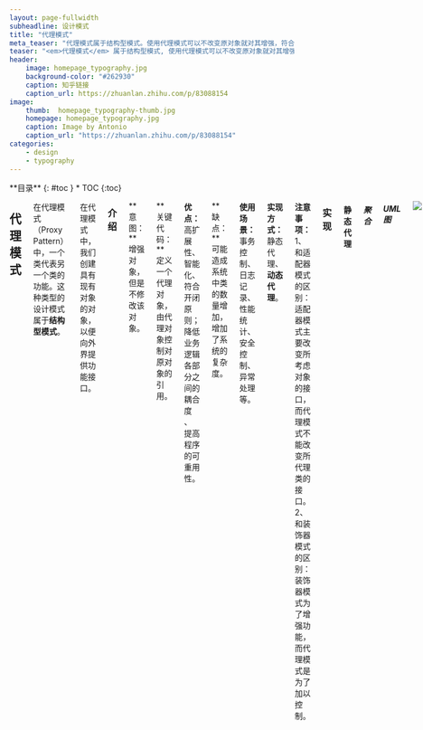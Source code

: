 ```yaml
---
layout: page-fullwidth
subheadline: 设计模式
title: "代理模式"
meta_teaser: "代理模式属于结构型模式。使用代理模式可以不改变原对象就对其增强，符合开闭原则。Spring aop的核心就是动态代理，所以学习代理模式是非常有必要的。"
teaser: "<em>代理模式</em> 属于结构型模式, 使用代理模式可以不改变原对象就对其增强，符合开闭原则。Spring aop的核心就是动态代理，所以学习代理模式是非常有必要的。"
header:
    image: homepage_typography.jpg
    background-color: "#262930"
    caption: 知乎链接
    caption_url: https://zhuanlan.zhihu.com/p/83088154
image:
    thumb:  homepage_typography-thumb.jpg
    homepage: homepage_typography.jpg
    caption: Image by Antonio
    caption_url: "https://zhuanlan.zhihu.com/p/83088154"
categories:
    - design
    - typography
---
```

<!--more-->

<div class="row">
<div class="medium-4 medium-push-8 columns" markdown="1">
<div class="panel radius" markdown="1">
**目录**
{: #toc }
*  TOC
{:toc}
</div>
</div><!-- /.medium-4.columns -->

<div class="medium-8 medium-pull-4 columns" markdown="1">

## 代理模式

在代理模式（Proxy Pattern）中，一个类代表另一个类的功能。这种类型的设计模式属于**结构型模式**。

在代理模式中，我们创建具有现有对象的对象，以便向外界提供功能接口。

### 介绍

**意图：**增强对象，但是不修改该对象。

**关键代码：**定义一个代理对象，由代理对象控制对原对象的引用。

**优点：** 高扩展性、智能化、符合开闭原则；降低业务逻辑各部分之间的耦合度 、 提高程序的可重用性。

**缺点：**可能造成系统中类的数量增加，增加了系统的复杂度。

**使用场景：** 事务控制、日志记录、性能统计、安全控制、异常处理等。

**实现方式：** 静态代理、**动态代理**。

**注意事项：** 1、和适配器模式的区别：适配器模式主要改变所考虑对象的接口，而代理模式不能改变所代理类的接口。 2、和装饰器模式的区别：装饰器模式为了增强功能，而代理模式是为了加以控制。

### 实现

#### 静态代理

##### 聚合

###### **UML图**

![](https://guanpeijia.github.io/images/blog/design/proxy/proxyuml.png)

##### **实例**

想租套房子，但是价格乱，房源难找。虽然可以自己慢慢找，但是住房中介有足够的房源，而且他们找房子这方面是专业的，所以让中介帮忙去找，自己只签合同，拿钱。

1.定义一个租房、退房的接口

```java
public interface HouseRenting {

    void renting();

    void checkedOut();
}
```

2.创建个人租房、退房的实现类

```java
public class IndividualRenting implements HouseRenting {

    @Override
    public void renting() {
        System.out.println("签合同");
        System.out.println("交租金");
        System.out.println("入住");
    }

    @Override
    public void checkedOut() {
        System.out.println("收拾个人物品");
        System.out.println("退押金");
    }
}
```

3.创建房屋中介代理类，代理租房、退房

```java
public class IntermediaryRenting implements HouseRenting {

    private HouseRenting houseRenting;

    public IntermediaryRenting(){}

    public IntermediaryRenting(HouseRenting houserenting){
        this.houseRenting = houserenting;
    }

    @Override
    public void renting() {
        System.out.println("找房源");
        System.out.println("谈合同");
        houseRenting.renting();
    }

    @Override
    public void checkedOut() {
        System.out.println("联系房东");
        System.out.println("验房");
        houseRenting.checkedOut();
        System.out.println("退房");
    }
}
```

4.测试代理

```java
public class RentingTest {

    @Test
    public void testTest(){
        HouseRenting houseRenting = new IntermediaryRenting(new IndividualRenting());
        houseRenting.renting();
    }
	//找房源
	//谈合同
	//签合同
	//交租金
	//入住
    
    @Test
    public void testCheckOut(){
        HouseRenting houseRenting = new IntermediaryRenting(new IndividualRenting());
        houseRenting.checkedOut();
    }
    //联系房东
    //验房
    //收拾个人物品
    //退押金
    //退房
}
```

##### 小结

使用聚合实现代理，代理对象和目标对象实现相同的接口，这样两个对象就拥有了所有接口方法，保证了对象内部结构一致。客户端调用的时候，不再实例化目标对象，而是实例化拥有目标对象实例的代理对象（构造函数或者set传入）。代理对象方法调用目标对象实例的相同方法前后可加入增强逻辑，实现代理。

#### 继承

##### 实例

还是上面那个实例，使用继承来增强。

1.建立代理类继承上例中的个人租房、退房的实现类

```java
public class IndividualRentingProxy extends IndividualRenting {

    @Override
    public void renting() {
        System.out.println("找房源");
        System.out.println("谈合同");
        super.renting();
    }

    @Override
    public void checkedOut() {
        System.out.println("联系房东");
        System.out.println("验房");
        super.checkedOut();
        System.out.println("退房");
    }
}
```

2.客户端调用

```java
	@Test
    public void IndividualRentingProxy(){
        IndividualRenting houseRenting = new IndividualRentingProxy();
        houseRenting.checkedOut();
        System.out.println("=================================");
        houseRenting.renting();
    }

//输出
联系房东
验房
收拾个人物品
退押金
退房
=================================
找房源
谈合同
签合同
交租金
入住
```

##### 小结：

使用继承实现代理的关键是不完全重写父类的方法，而是重写方法中调用父类方法（super.），加入增强逻辑。两种实现方式各有自己的优缺点，但是我们使用设计模式，要少用继承，多用组合，这样会有更好的扩展性。

代理模式的目的是增强目标对象，实现方式很多。以上两种是静态代理的实现，都有一个共同的缺点，每增加一个代理，系统中类的数量就会增加，增加了系统的复杂度。

### 动态代理

现在想要对service中所有的crud方法都加入事务控制或者对项目中所有的方法都加一条记录运行时间的日志，这种应用场景，静态代理就不再适合了。静态代理虽然实现了代理，但是缺点非常明显，委托类每增加一个方法，代理类也必须实现相同的方法，而且一个代理类只适用于服务于一种类型的对象。但是如果我们想对某类方法或者所有类的方法都需要增强的时候，静态代理显然不太适用。

Spring中动态代理使用的代理有两种：JDK动态代理和CGLib动态代理。

- JDK动态代理是**面向接口**的。

- CGLib动态代理是通过字节码底层**继承**要来实现（代理类不能被final关键字所修饰）

#### JDK动态代理

##### JDK动态代理核心代码

对于批量类的操作，最容易想到的是反射机制。JDK动态代理利用反射的特性，提供了`java.lang.reflect.Proxy`类和`java.lang.reflect.InvocationHandler`接口。通过这两个类的相互配合，可以实现动态代理。JDK动态代理，"**目标对象**"必须实现接口，以保证代理对象和目标对象的内部结构一致。

**`Proxy`的主要方法是`newProxyInstance`**

```java
// 贴一部分核心代码，实现过程比较复杂，建议debug跟一下。虽然有native和未开源的代码，但核心流程都可见，对于理解jdk动态代理帮助还是挺大的

/**
 * 返回指定接口的代理类的实例，该接口将方法调用分派给指定的调用处理程序
 * 该方法需要传三个参数：类加载器、类实现的接口、和一个InvocationHandler的实现类
 * InvocationHandler实现类的代码就是增强目标对象的具体逻辑
 */
@CallerSensitive
public static Object newProxyInstance(ClassLoader loader,Class<?>[] interfaces,InvocationHandler h)
    throws IllegalArgumentException
{
   ... ...
   ... ...
   // 在缓存中查找或者生成代理类的class对象
    Class<?> cl = getProxyClass0(loader, intfs);
	... ...
	... ...
	// private static final Class<?>[] constructorParams = { InvocationHandler.class };
	// 构建代理类的构造器
	final Constructor<?> cons = cl.getConstructor(constructorParams);
    final InvocationHandler ih = h;
    ... ...
    // 构建代理类实例，将增强处理器传入
    return cons.newInstance(new Object[]{h});
 }
 
private static Class<?> getProxyClass0(ClassLoader loader,Class<?>... interfaces) {
    ... ...
    ... ...
        // 上面提到的缓存是一个WeakCache对象，也就是这里的proxyClassCache
        // WeakCache中定义了一个ConcurrentMap来缓存代理对象
        //private final ConcurrentMap<Object, ConcurrentMap<Object, Supplier<V>>> map= new ConcurrentHashMap<>();
        return proxyClassCache.get(loader, interfaces);
    }

public V get(K key, P parameter) {
    	... ...
       // 生成代理类的字节码
       Object subKey = Objects.requireNonNull(subKeyFactory.apply(key, parameter)); 
    }

@Override
public Class<?> apply(ClassLoader loader, Class<?>[] interfaces) {
    // 代理类的命名
    long num = nextUniqueNumber.getAndIncrement();
    String proxyName = proxyPkg + proxyClassNamePrefix + num;
    // ProxyGenerator在sun.misc包下，该包未开原，通过下面方法即可生成代理类的字节码
    byte[] proxyClassFile = ProxyGenerator.generateProxyClass(proxyName, interfaces, accessFlags);

}
```

核心流程大约：

- 缓存中查找改目标对象的代理对象，有则返回，没有则开始创建
- 缓存中没有找到，拼接代理类包名和类名，生成.class 文件的字节码
- 找到代理对象或者已经创建完成，则创建代理类的构造器
- 将`InvocationHandler`传入，实例化代理对象

**`InvocationHandler`接口的主要方法是`invoke`**。该方法是实现增强的具体逻辑

```java
public Object invoke(Object proxy, Method method, Object[] args) throws Throwable;
```

![flow.png](https://guanpeijia.github.io/images/blog/design/proxy/00b1cfa41ebe945af2ee2aa7d394ee45.png)

这部分比较晦涩，加之贴的代码较少，没读过源码的话，可能不太容易理解。不过没有关系，我们最主要的**会用**JDK动态代理来实现我们的业务逻辑。没读懂的话，请暂时忘记上文的源码介绍，源码实现可能比较复杂，但是直接使用`JDK`的`API`来实现一个动态代理的话，却是非常简单的。下面就使用`JDK动态代理`来实现上文提到的将项目中所有的方法都加一条记录运行时间日志的功能。看完这个实例，再回头看源码的话，可能会容易理解些。

##### JDK动态代理实例

1.目标对象必须实现接口。定义一个操作用户表的一个接口`CustomerDao`

```java
public interface CustomerDao {

    int save();

    int update();

    int delete();
}
```

2.目标类实现该接口

```java
public class CustomerDaoImpl implements CustomerDao {

    @Override
    public int save() {
        System.out.println("保存");
        return 0;
    }

    @Override
    public int update() {
        System.out.println("更新");
        return 0;
    }

    @Override
    public int delete() {
        System.out.println("删除");
        return 0;
    }
}
```

3.定义记录日志动态代理工厂，创建记录日志代理对象

```java
public class LogProxyFactory {

    public Object getProxyInstance(Object target){
        // 调用JDK `Proxy` 动态代理方法
        return Proxy.newProxyInstance(target.getClass().getClassLoader(),
            target.getClass().getInterfaces(),new LogInvocationHandler(target));
    }
}

```

4. 实现`InvocationHandler`接口，来具体实现记录日志的逻辑

```java
public class LogInvocationHandler implements InvocationHandler {

    // 目标对象
    private Object target;

    // 构造函数传递目标对象
    public LogInvocationHandler(Object target){
        this.target = target;
    }

    // 增强目标对象，利用反射调用目标对象需要增强的方法
    // 需要增强目标对象那些方法，如何增强，逻辑在此处编写。JDK动态代理会动态生成字节码
    @Override
    public Object invoke(Object proxy, Method method, Object[] args) throws Throwable {
        System.out.println("开始时间："+new Date());
        Object invoke = method.invoke(target, args);
        System.out.println("结束时间："+new Date());
        return invoke;
    }
}
```

5.客户端调用

```java
@Test
public void customerDaoTest() {
    // 直接调用目标对象
    CustomerDao customerDao = new CustomerDaoImpl();
    System.out.println(customerDao.getClass());
    customerDao.save();
    customerDao.delete();
    customerDao.update();
    // 调用目标对象的代理对象
    CustomerDao customerDaoProxy= (CustomerDao) new LogProxyFactory().getProxyInstance(customerDao);
    System.out.println(customerDaoProxy.getClass());
    customerDaoProxy.save();
    customerDaoProxy.delete();
    customerDaoProxy.update();
}

// 输出打印
class com.gpj.dynamicproxy.biz.impl.CustomerDaoImpl
保存
删除
更新
class com.sun.proxy.$Proxy2
开始时间：Sat Sep 14 23:27:15 CST 2019
保存
结束时间：Sat Sep 14 23:27:15 CST 2019
开始时间：Sat Sep 14 23:27:15 CST 2019
删除
结束时间：Sat Sep 14 23:27:15 CST 2019
开始时间：Sat Sep 14 23:27:15 CST 2019
更新
结束时间：Sat Sep 14 23:27:15 CST 2019
```

​		上述实例，目的是增强`customerDao`，增加记录日志。所以不再直接创建该实例（`new CustomerDao`），而是通过`new LogProxyFactory().getProxyInstance(customerDao)`,传入`customerDao`目标对象,利用聚合的方式，使用`JDK动态代理`来动态的创建了一个`CustomerDao`的代理对象。如果想增强`GoodsDao`,则只需传入`GoodsDao`的目标对象即可，实现起来非常简单。

​		具体如何增强目标对象，逻辑写在`InvocationHandler`的实现类`LogInvocationHandler`里面。

​		代理对象是动态生成的，这样就防止了项目中类爆炸的情况，具体怎么生成交给`JDK`。上述代码打印出该代理对象得到`class com.sun.proxy.$Proxy2`，具体命名规则追溯源码中` String proxyName = proxyPkg + proxyClassNamePrefix + num`。

##### 反编译代理类$Proxy2

JDK动态代理生成的class到底是什么样子呢？下面，通过获取JDK动态生成的class文件，反编译来看一下，里面到底是什么样子的。

`ProxyGenerator`类中有一个属性`saveGeneratedFiles`,当值为true时，会将动态生成的class文件保存在本地磁盘。

```java
private static final boolean saveGeneratedFiles = (Boolean)AccessController.doPrivileged(new GetBooleanAction("sun.misc.ProxyGenerator.saveGeneratedFiles"));
```

**弃用junit测试类**，写一个main函数来测试上面的实例，则会再项目根路径生成该包和class文件

```java
public static void main(String[] args) {
    System.getProperties().put("sun.misc.ProxyGenerator.saveGeneratedFiles", "true");

    CustomerDao customerDao = new CustomerDaoImpl();

    CustomerDao customerDaoProxy= (CustomerDao) new LogProxyFactory().getProxyInstance(customerDao);
    System.out.println(customerDaoProxy.getClass());
    customerDaoProxy.save();
    customerDaoProxy.delete();
    customerDaoProxy.update();
}
```

反编译查看该class文件

```java
package com.sun.proxy;

import com.gpj.dynamicproxy.biz.CustomerDao;
import java.lang.reflect.InvocationHandler;
import java.lang.reflect.Method;
import java.lang.reflect.Proxy;
import java.lang.reflect.UndeclaredThrowableException;

public final class $Proxy0 extends Proxy implements CustomerDao {
    private static Method m1;
    private static Method m5;
    private static Method m2;
    private static Method m4;
    private static Method m0;
    private static Method m3;

    // 构造函数需要传入InvocationHandler增强处理器，如何传入的呢？
    // 再看看实例化代理对象的源码 return cons.newInstance(new Object[]{h});
    public $Proxy0(InvocationHandler var1) throws  {
        super(var1);
    }
	
    // 重写了Object的equals方法
    public final boolean equals(Object var1) throws  {
        try {
            return (Boolean)super.h.invoke(this, m1, new Object[]{var1});
        } catch (RuntimeException | Error var3) {
            throw var3;
        } catch (Throwable var4) {
            throw new UndeclaredThrowableException(var4);
        }
    }

    // 调用构造函数传入InvocationHandler的invoke方法，将初始化后的Method方法传入
    public final int save() throws  {
        try {
            return (Integer)super.h.invoke(this, m5, (Object[])null);
        } catch (RuntimeException | Error var2) {
            throw var2;
        } catch (Throwable var3) {
            throw new UndeclaredThrowableException(var3);
        }
    }

    public final String toString() throws  {
        try {
            return (String)super.h.invoke(this, m2, (Object[])null);
        } catch (RuntimeException | Error var2) {
            throw var2;
        } catch (Throwable var3) {
            throw new UndeclaredThrowableException(var3);
        }
    }

    public final int delete() throws  {
        try {
            return (Integer)super.h.invoke(this, m4, (Object[])null);
        } catch (RuntimeException | Error var2) {
            throw var2;
        } catch (Throwable var3) {
            throw new UndeclaredThrowableException(var3);
        }
    }

    public final int hashCode() throws  {
        try {
            return (Integer)super.h.invoke(this, m0, (Object[])null);
        } catch (RuntimeException | Error var2) {
            throw var2;
        } catch (Throwable var3) {
            throw new UndeclaredThrowableException(var3);
        }
    }

    public final int update() throws  {
        try {
            return (Integer)super.h.invoke(this, m3, (Object[])null);
        } catch (RuntimeException | Error var2) {
            throw var2;
        } catch (Throwable var3) {
            throw new UndeclaredThrowableException(var3);
        }
    }

    //静态代码块利用反射来初始化接口中方法的Method对象
    static {
        try {
            m1 = Class.forName("java.lang.Object").getMethod("equals", Class.forName("java.lang.Object"));
            m5 = Class.forName("com.gpj.dynamicproxy.biz.CustomerDao").getMethod("save");
            m2 = Class.forName("java.lang.Object").getMethod("toString");
            m4 = Class.forName("com.gpj.dynamicproxy.biz.CustomerDao").getMethod("delete");
            m0 = Class.forName("java.lang.Object").getMethod("hashCode");
            m3 = Class.forName("com.gpj.dynamicproxy.biz.CustomerDao").getMethod("update");
        } catch (NoSuchMethodException var2) {
            throw new NoSuchMethodError(var2.getMessage());
        } catch (ClassNotFoundException var3) {
            throw new NoClassDefFoundError(var3.getMessage());
        }
    }
}

```

 通过反编译我们可以看到：

- 动态代理产生的对象重写接口里面所有方法以及Object的equals、hashCode、toString方法
- 静态代码块利用反射来初始化接口中方法的Method对象，将Method传入InvocationHandler的invoke方法
- 构造函数将InvocationHandler传入
- 实际执行的逻辑其实是自己定义的LogInvocationHandler里面的invoke方法逻辑，所以具体怎么增强目标对象，只需完善自己实现的InvocationHandler的invoke方法即可

根据示例，反过来再看源码的话，应该就会轻松很多。



#### CGLIB动态代理

##### 简单介绍

使用JDK动态代理有一个前提条件：目标对象必须实现接口。但是当想增强一个没有实现接口的对象时，JDK动态代理则不再适用。Spring就是使用的cglib代码生成库来代理增强没有实现接口的对象。

CGLIB(Code Generation Library)是一个[开源项目](https://github.com/cglib/cglib)！是一个强大的，高性能，高质量的Code生成类库，它可以在运行期扩展Java类与实现Java接口。它广泛的被许多AOP的框架使用，例如Spring AOP和dynaop。CGLIB包的底层是通过使用一个小而快的[字节码](https://baike.baidu.com/item/字节码)处理框架ASM，来转换字节码并生成新的类。

![image](https://guanpeijia.github.io/images/blog/design/proxy/jnbNov2005-1.png)

##### CGLIB动态代理实例

还是JDK动态代理那个示例，使用cglib实现代码如下

1. 引入jar包

```xml
<dependency>
      <groupId>cglib</groupId>
      <artifactId>cglib</artifactId>
      <version>3.3.0</version>
</dependency>
```

​	2.定义一个操作用户表目标对象

```java
public class CustomerServiceImpl {

    public int save() {
        System.out.println("保存");
        return 0;
    }

    public int update() {
        System.out.println("更新");
        return 0;
    }

    public int delete() {
        System.out.println("删除");
        return 0;
    }
}
```

​	3.创建增强工厂，实现`MethodInterceptor`接口，重写回调方法`intercept`

```java
public class LogProxyFactory implements MethodInterceptor {

    private Object target;

    public LogProxyFactory(Object target) {
        this.target = target;
    }

    public Object myCglibCreator(){
        Enhancer enhancer = new Enhancer();
        //注意，cglib的原理是子类增强父类，所以使用cglib动态代理，要求目标类不能是final
        //指定父类
        enhancer.setSuperclass(target.getClass());
        // 设置回调接口对象
        enhancer.setCallback(this);
        //create
        return  enhancer.create();
    }


    /**
     * 回调接口方法
     *          enhancer.setCallback(this);
     * @param o
     * @param method
     * @param args
     * @param methodProxy
     * @return
     * @throws Throwable
     */
    @Override
    public Object intercept(Object o, Method method, Object[] args, MethodProxy methodProxy)
        throws Throwable {
        System.out.println("开始时间："+new Date());
        Object invoke = method.invoke(target, args);
        System.out.println("结束时间："+new Date());
        return invoke;
    }
}

```

​	4.客戶端調用

```java
public class CglibProxyTest {

    @Test
    public void test(){
        CustomerServiceImpl customerService = new CustomerServiceImpl();

        CustomerServiceImpl customerDaoProxy= (CustomerServiceImpl) new LogProxyFactory(customerService).myCglibCreator();
        System.out.println(customerDaoProxy.getClass());
        customerDaoProxy.save();
        customerDaoProxy.delete();
        customerDaoProxy.update();
    }

}

//输出日志
class com.gpj.cglibproxy.biz.impl.CustomerServiceImpl$$EnhancerByCGLIB$$7a67ad5d
开始时间：Sat Sep 21 20:40:03 CST 2019
保存
结束时间：Sat Sep 21 20:40:03 CST 2019
开始时间：Sat Sep 21 20:40:03 CST 2019
删除
结束时间：Sat Sep 21 20:40:03 CST 2019
开始时间：Sat Sep 21 20:40:03 CST 2019
更新
结束时间：Sat Sep 21 20:40:03 CST 2019

```

cglib动态代理的实现也主要是一个类`Enhancer`和一个接口`MethodInterceptor`

- `Enhancer`增强器，来创建代理对象。创建对象主要有三步
  1. 指定父类（目标对象）`public void setSuperclass(Class superclass)`
  2. 设置回调接口对象 `public void setCallback(Callback callback)`
  3. 创建对象 `public Object create()`
- `MethodInterceptor`方法拦截器。该接口继承`Callback`接口，有一个待实现的`intercept`方法，该方法是增强目标对象具体逻辑的实现。

```java
public interface MethodInterceptor extends Callback {
    Object intercept(Object var1, Method var2, Object[] var3, MethodProxy var4) throws Throwable;
}
```

- 生成的代理类命名规则

```java
  String base =
            prefix + "$$" + 
            source.substring(source.lastIndexOf('.') + 1) +
            getTag() + "$$" +
            Integer.toHexString(STRESS_HASH_CODE ? 0 : key.hashCode());
```

- cglib中`DebuggingClassWriter`类继承了asm中的`ClassVisitor`类。ASM直接操作字节码，生成代理对象class文件

```java
byte[] b = ((ClassWriter) DebuggingClassWriter.super.cv).toByteArray();
```

通过这两个类，就可以实现无接口对象的动态代理。cglib动态代理不仅支持代理无实现接口的目标对象，也支持实现接口的对象。

##### 反编译代理类

```java
 @Test
    public void testPoxy(){
        // 1.设置系统变量，保存到本地
        //System.setProperty(DebuggingClassWriter.DEBUG_LOCATION_PROPERTY, "D:\\cglib");
        CustomerServiceImpl customerService = new CustomerServiceImpl();

        CustomerServiceImpl customerDaoProxy= (CustomerServiceImpl) new LogProxyFactory(customerService).myCglibCreator();
        customerDaoProxy.save();
        // 使用ProxyGenerator保存到本地
        byte[] bytes = ProxyGenerator.generateProxyClass("CustomerServiceImpl$$EnhancerByCGLIB$$7a67ad5d", new Class[]{CustomerServiceImpl.class});
        try(
            FileOutputStream fos =new FileOutputStream(new File("D:/$Proxy.class"))
        ){
            fos.write(bytes);
            fos.flush();
        }catch (Exception e){
            e.printStackTrace();
        }
    }
```

可以设置`System`系统属性或者使用`ProxyGenerator`, 获取生成的字节码，将字节码保存到本地

反编译class文件

```java
package com.gpj.cglibproxy.biz.impl;

import java.lang.reflect.Method;
import net.sf.cglib.core.ReflectUtils;
import net.sf.cglib.core.Signature;
import net.sf.cglib.proxy.Callback;
import net.sf.cglib.proxy.Factory;
import net.sf.cglib.proxy.MethodInterceptor;
import net.sf.cglib.proxy.MethodProxy;

public class CustomerServiceImpl$$EnhancerByCGLIB$$7a67ad5d extends CustomerServiceImpl implements Factory {
    private boolean CGLIB$BOUND;
    public static Object CGLIB$FACTORY_DATA;
    private static final ThreadLocal CGLIB$THREAD_CALLBACKS;
    private static final Callback[] CGLIB$STATIC_CALLBACKS;
    private MethodInterceptor CGLIB$CALLBACK_0;
    private static Object CGLIB$CALLBACK_FILTER;
    private static final Method CGLIB$update$0$Method;
    private static final MethodProxy CGLIB$update$0$Proxy;
    private static final Object[] CGLIB$emptyArgs;
    private static final Method CGLIB$delete$1$Method;
    private static final MethodProxy CGLIB$delete$1$Proxy;
    private static final Method CGLIB$save$2$Method;
    private static final MethodProxy CGLIB$save$2$Proxy;
    private static final Method CGLIB$equals$3$Method;
    private static final MethodProxy CGLIB$equals$3$Proxy;
    private static final Method CGLIB$toString$4$Method;
    private static final MethodProxy CGLIB$toString$4$Proxy;
    private static final Method CGLIB$hashCode$5$Method;
    private static final MethodProxy CGLIB$hashCode$5$Proxy;
    private static final Method CGLIB$clone$6$Method;
    private static final MethodProxy CGLIB$clone$6$Proxy;

    static void CGLIB$STATICHOOK1() {
        CGLIB$THREAD_CALLBACKS = new ThreadLocal();
        CGLIB$emptyArgs = new Object[0];
        Class var0 = Class.forName("com.gpj.cglibproxy.biz.impl.CustomerServiceImpl$$EnhancerByCGLIB$$7a67ad5d");
        Class var1;
        Method[] var10000 = ReflectUtils.findMethods(new String[]{"equals", "(Ljava/lang/Object;)Z", "toString", "()Ljava/lang/String;", "hashCode", "()I", "clone", "()Ljava/lang/Object;"}, (var1 = Class.forName("java.lang.Object")).getDeclaredMethods());
        CGLIB$equals$3$Method = var10000[0];
        CGLIB$equals$3$Proxy = MethodProxy.create(var1, var0, "(Ljava/lang/Object;)Z", "equals", "CGLIB$equals$3");
        CGLIB$toString$4$Method = var10000[1];
        CGLIB$toString$4$Proxy = MethodProxy.create(var1, var0, "()Ljava/lang/String;", "toString", "CGLIB$toString$4");
        CGLIB$hashCode$5$Method = var10000[2];
        CGLIB$hashCode$5$Proxy = MethodProxy.create(var1, var0, "()I", "hashCode", "CGLIB$hashCode$5");
        CGLIB$clone$6$Method = var10000[3];
        CGLIB$clone$6$Proxy = MethodProxy.create(var1, var0, "()Ljava/lang/Object;", "clone", "CGLIB$clone$6");
        var10000 = ReflectUtils.findMethods(new String[]{"update", "()I", "delete", "()I", "save", "()I"}, (var1 = Class.forName("com.gpj.cglibproxy.biz.impl.CustomerServiceImpl")).getDeclaredMethods());
        CGLIB$update$0$Method = var10000[0];
        CGLIB$update$0$Proxy = MethodProxy.create(var1, var0, "()I", "update", "CGLIB$update$0");
        CGLIB$delete$1$Method = var10000[1];
        CGLIB$delete$1$Proxy = MethodProxy.create(var1, var0, "()I", "delete", "CGLIB$delete$1");
        CGLIB$save$2$Method = var10000[2];
        CGLIB$save$2$Proxy = MethodProxy.create(var1, var0, "()I", "save", "CGLIB$save$2");
    }

    final int CGLIB$update$0() {
        return super.update();
    }

    public final int update() {
        MethodInterceptor var10000 = this.CGLIB$CALLBACK_0;
        if (var10000 == null) {
            CGLIB$BIND_CALLBACKS(this);
            var10000 = this.CGLIB$CALLBACK_0;
        }

        if (var10000 != null) {
            Object var1 = var10000.intercept(this, CGLIB$update$0$Method, CGLIB$emptyArgs, CGLIB$update$0$Proxy);
            return var1 == null ? 0 : ((Number)var1).intValue();
        } else {
            return super.update();
        }
    }

    final int CGLIB$delete$1() {
        return super.delete();
    }

    public final int delete() {
        MethodInterceptor var10000 = this.CGLIB$CALLBACK_0;
        if (var10000 == null) {
            CGLIB$BIND_CALLBACKS(this);
            var10000 = this.CGLIB$CALLBACK_0;
        }

        if (var10000 != null) {
            Object var1 = var10000.intercept(this, CGLIB$delete$1$Method, CGLIB$emptyArgs, CGLIB$delete$1$Proxy);
            return var1 == null ? 0 : ((Number)var1).intValue();
        } else {
            return super.delete();
        }
    }

    final int CGLIB$save$2() {
        return super.save();
    }

    public final int save() {
        MethodInterceptor var10000 = this.CGLIB$CALLBACK_0;
        if (var10000 == null) {
            CGLIB$BIND_CALLBACKS(this);
            var10000 = this.CGLIB$CALLBACK_0;
        }

        if (var10000 != null) {
            Object var1 = var10000.intercept(this, CGLIB$save$2$Method, CGLIB$emptyArgs, CGLIB$save$2$Proxy);
            return var1 == null ? 0 : ((Number)var1).intValue();
        } else {
            return super.save();
        }
    }

    final boolean CGLIB$equals$3(Object var1) {
        return super.equals(var1);
    }

    public final boolean equals(Object var1) {
        MethodInterceptor var10000 = this.CGLIB$CALLBACK_0;
        if (var10000 == null) {
            CGLIB$BIND_CALLBACKS(this);
            var10000 = this.CGLIB$CALLBACK_0;
        }

        if (var10000 != null) {
            Object var2 = var10000.intercept(this, CGLIB$equals$3$Method, new Object[]{var1}, CGLIB$equals$3$Proxy);
            return var2 == null ? false : (Boolean)var2;
        } else {
            return super.equals(var1);
        }
    }

    final String CGLIB$toString$4() {
        return super.toString();
    }

    public final String toString() {
        MethodInterceptor var10000 = this.CGLIB$CALLBACK_0;
        if (var10000 == null) {
            CGLIB$BIND_CALLBACKS(this);
            var10000 = this.CGLIB$CALLBACK_0;
        }

        return var10000 != null ? (String)var10000.intercept(this, CGLIB$toString$4$Method, CGLIB$emptyArgs, CGLIB$toString$4$Proxy) : super.toString();
    }

    final int CGLIB$hashCode$5() {
        return super.hashCode();
    }

    public final int hashCode() {
        MethodInterceptor var10000 = this.CGLIB$CALLBACK_0;
        if (var10000 == null) {
            CGLIB$BIND_CALLBACKS(this);
            var10000 = this.CGLIB$CALLBACK_0;
        }

        if (var10000 != null) {
            Object var1 = var10000.intercept(this, CGLIB$hashCode$5$Method, CGLIB$emptyArgs, CGLIB$hashCode$5$Proxy);
            return var1 == null ? 0 : ((Number)var1).intValue();
        } else {
            return super.hashCode();
        }
    }

    final Object CGLIB$clone$6() throws CloneNotSupportedException {
        return super.clone();
    }

    protected final Object clone() throws CloneNotSupportedException {
        MethodInterceptor var10000 = this.CGLIB$CALLBACK_0;
        if (var10000 == null) {
            CGLIB$BIND_CALLBACKS(this);
            var10000 = this.CGLIB$CALLBACK_0;
        }

        return var10000 != null ? var10000.intercept(this, CGLIB$clone$6$Method, CGLIB$emptyArgs, CGLIB$clone$6$Proxy) : super.clone();
    }

    public static MethodProxy CGLIB$findMethodProxy(Signature var0) {
        String var10000 = var0.toString();
        switch(var10000.hashCode()) {
        case -1949253121:
            if (var10000.equals("update()I")) {
                return CGLIB$update$0$Proxy;
            }
            break;
        case -508378822:
            if (var10000.equals("clone()Ljava/lang/Object;")) {
                return CGLIB$clone$6$Proxy;
            }
            break;
        case -358764067:
            if (var10000.equals("delete()I")) {
                return CGLIB$delete$1$Proxy;
            }
            break;
        case 1826985398:
            if (var10000.equals("equals(Ljava/lang/Object;)Z")) {
                return CGLIB$equals$3$Proxy;
            }
            break;
        case 1872760011:
            if (var10000.equals("save()I")) {
                return CGLIB$save$2$Proxy;
            }
            break;
        case 1913648695:
            if (var10000.equals("toString()Ljava/lang/String;")) {
                return CGLIB$toString$4$Proxy;
            }
            break;
        case 1984935277:
            if (var10000.equals("hashCode()I")) {
                return CGLIB$hashCode$5$Proxy;
            }
        }

        return null;
    }

    public CustomerServiceImpl$$EnhancerByCGLIB$$7a67ad5d() {
        CGLIB$BIND_CALLBACKS(this);
    }

    public static void CGLIB$SET_THREAD_CALLBACKS(Callback[] var0) {
        CGLIB$THREAD_CALLBACKS.set(var0);
    }

    public static void CGLIB$SET_STATIC_CALLBACKS(Callback[] var0) {
        CGLIB$STATIC_CALLBACKS = var0;
    }

    private static final void CGLIB$BIND_CALLBACKS(Object var0) {
        CustomerServiceImpl$$EnhancerByCGLIB$$7a67ad5d var1 = (CustomerServiceImpl$$EnhancerByCGLIB$$7a67ad5d)var0;
        if (!var1.CGLIB$BOUND) {
            var1.CGLIB$BOUND = true;
            Object var10000 = CGLIB$THREAD_CALLBACKS.get();
            if (var10000 == null) {
                var10000 = CGLIB$STATIC_CALLBACKS;
                if (var10000 == null) {
                    return;
                }
            }

            var1.CGLIB$CALLBACK_0 = (MethodInterceptor)((Callback[])var10000)[0];
        }

    }

    public Object newInstance(Callback[] var1) {
        CGLIB$SET_THREAD_CALLBACKS(var1);
        CustomerServiceImpl$$EnhancerByCGLIB$$7a67ad5d var10000 = new CustomerServiceImpl$$EnhancerByCGLIB$$7a67ad5d();
        CGLIB$SET_THREAD_CALLBACKS((Callback[])null);
        return var10000;
    }

    public Object newInstance(Callback var1) {
        CGLIB$SET_THREAD_CALLBACKS(new Callback[]{var1});
        CustomerServiceImpl$$EnhancerByCGLIB$$7a67ad5d var10000 = new CustomerServiceImpl$$EnhancerByCGLIB$$7a67ad5d();
        CGLIB$SET_THREAD_CALLBACKS((Callback[])null);
        return var10000;
    }

    public Object newInstance(Class[] var1, Object[] var2, Callback[] var3) {
        CGLIB$SET_THREAD_CALLBACKS(var3);
        CustomerServiceImpl$$EnhancerByCGLIB$$7a67ad5d var10000 = new CustomerServiceImpl$$EnhancerByCGLIB$$7a67ad5d;
        switch(var1.length) {
        case 0:
            var10000.<init>();
            CGLIB$SET_THREAD_CALLBACKS((Callback[])null);
            return var10000;
        default:
            throw new IllegalArgumentException("Constructor not found");
        }
    }

    public Callback getCallback(int var1) {
        CGLIB$BIND_CALLBACKS(this);
        MethodInterceptor var10000;
        switch(var1) {
        case 0:
            var10000 = this.CGLIB$CALLBACK_0;
            break;
        default:
            var10000 = null;
        }

        return var10000;
    }

    public void setCallback(int var1, Callback var2) {
        switch(var1) {
        case 0:
            this.CGLIB$CALLBACK_0 = (MethodInterceptor)var2;
        default:
        }
    }

    public Callback[] getCallbacks() {
        CGLIB$BIND_CALLBACKS(this);
        return new Callback[]{this.CGLIB$CALLBACK_0};
    }

    public void setCallbacks(Callback[] var1) {
        this.CGLIB$CALLBACK_0 = (MethodInterceptor)var1[0];
    }

    static {
        CGLIB$STATICHOOK1();
    }
}

```

 通过反编译我们可以看到：

- 动态代理产生的对象继承了目标对象
- 动态代理产生的对象增强的方法都是final方法，且增强了Objecct的equals、hashCode、toString、clone等方法。比JDK代理多了clone。
- 实际执行的逻辑其实是自己定义的LogProxyFactory里面的intercept方法逻辑，所以具体怎么增强目标对象，只需完善自己实现的LogProxyFactory的intercept方法即可

#### 小结

- Spring动态代理就是使用了以上两种动态代理方式。当目标对象是实现类时候，Spring默认会使用JDK动态代理；当目标对象没有实现接口时，则Spring会使用CGLIB动态代理来增强对象。
- JDK动态代理只能代理实现类，而CGLIB可以代理实现类，也可以代理非实现类。
- CGLIB使用的是继承，所以目标对象不能被final关键字所修饰，且必须有无参构造器。static、private、final等修饰符所修饰的方法不能被代理。
- JDK1.8以后，JDK动态代理处理速度已明显快于CGLIB动态代理

#### AspectJ动态代理

##### 简单介绍

- [AspectJ](https://www.eclipse.org/aspectj/)是Eclipse旗下一个面向切面的框架，它扩展了Java语言。AspectJ定义了AOP语法，它有一个专门的编译器用来生成遵守Java字节编码规范的Class文件。
- AspectJ是目前AOP框架中最成熟，功能最丰富的语音。AspectJ提出了切入点(pointcut)、通知(advice)、切面(aspect)、织入(weaving)等概念。AspectJ已成为AOP的广泛使用的标准

##### Spring AOP 和 AspectJ 的区别和联系

- Spring AOP是用纯Java实现的。不需要特殊的编译过程。Spring AOP不需要控制类加载器的层次结构，因此适合在Servlet容器或应用程序服务器中使用。
- Spring AOP当前仅支持方法执行连接点（建议在Spring Bean上执行方法）。尽管可以在不破坏核心Spring AOP API的情况下添加对字段拦截的支持，但并未实现字段拦截。如果需要建议字段访问和更新连接点，请考虑使用诸如AspectJ之类的语言。
- Spring无缝地将Spring AOP和IoC与AspectJ集成在一起，以在基于Spring的一致应用程序架构中支持AOP的所有使用。
- Spring支持@AspectJ注解，但是，AOP运行时仍然是纯Spring AOP，并且不依赖于AspectJ编译器或编织器。即Spring AOP即使使用了@AspectJ注解，实现还是JDK动态代理或者CGLIB动态代理。

</div>